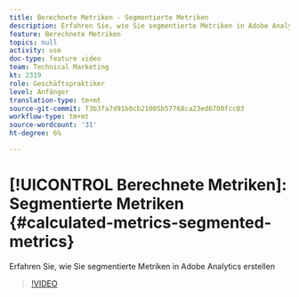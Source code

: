 ```yaml
---
title: Berechnete Metriken - Segmentierte Metriken
description: Erfahren Sie, wie Sie segmentierte Metriken in Adobe Analytics erstellen
feature: Berechnete Metriken
topics: null
activity: use
doc-type: feature video
team: Technical Marketing
kt: 2319
role: Geschäftspraktiker
level: Anfänger
translation-type: tm+mt
source-git-commit: f3b3fa7d91b0cb21005b57768ca23ed6700fcc03
workflow-type: tm+mt
source-wordcount: '31'
ht-degree: 6%

---
```



# [!UICONTROL Berechnete Metriken]: Segmentierte Metriken  {#calculated-metrics-segmented-metrics}

Erfahren Sie, wie Sie segmentierte Metriken in Adobe Analytics erstellen

>[!VIDEO](https://video.tv.adobe.com/v/25409/?quality=12)
